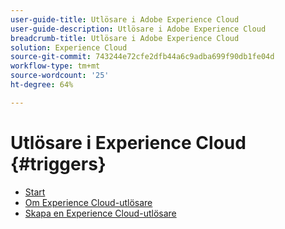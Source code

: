 ```yaml
---
user-guide-title: Utlösare i Adobe Experience Cloud
user-guide-description: Utlösare i Adobe Experience Cloud
breadcrumb-title: Utlösare i Adobe Experience Cloud
solution: Experience Cloud
source-git-commit: 743244e72cfe2dfb44a6c9adba699f90db1fe04d
workflow-type: tm+mt
source-wordcount: '25'
ht-degree: 64%

---
```


# Utlösare i Experience Cloud {#triggers}

* [Start](home.md)
* [Om Experience Cloud-utlösare](overview.md)
* [Skapa en Experience Cloud-utlösare](create.md)
